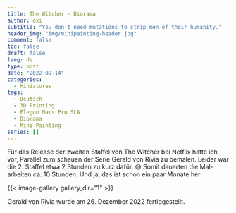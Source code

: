 ```yaml
---
title: The Witcher - Diorama
author: oxi
subtitle: "You don't need mutations to strip men of their humanity."
header_img: "img/minipainting-header.jpg"
comment: false
toc: false
draft: false
lang: de
type: post
date: "2022-09-14"
categories:
  - Miniatures
tags:
  - Deutsch
  - 3D Printing
  - Elegoo Mars Pro SLA
  - Diorama
  - Mini Painting
series: []
---
```

Für das Release der zweiten Staffel von The Witcher bei Netflix hatte ich vor, Parallel zum schauen der Serie Gerald von Rivia zu bemalen. Leider war die 2. Staffel etwa 2 Stunden zu kurz dafür. 😅 Somit dauerten die Mal-arbeiten ca. 10 Stunden. Und ja, das ist schon ein paar Monate her.

{{< image-gallery gallery_dir="1" >}}

Gerald von Rivia wurde am 26. Dezember 2022 fertiggestellt.
